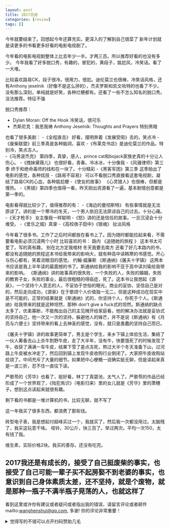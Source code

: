 ```yaml
---
layout: post
title: 2017总结
categories: [review]
tags: []
---
```





<!-- more -->
今年就要结束了。回想起今年还算充实。更深入的了解到自己很菜了
新年计划就是读更多的书看更多好看的电影电视剧了。

    
今年看的电影电视剧整体上比去年少一半。才两三百。所以推荐好看的也没有多少。
今年我看了好多脱口秀，有趣的，冒犯的，黄段子，尴尬风，冷笑话。看了一大堆。

比较喜欢路易CK，段子很冷。很用力，很尬。迪伦莫兰也很棒，冷笑话风格，还有Anthony jeselnik（好像不是这么拼的），杰夫罗斯和凯文哈特的也看了不少。没有那么深刻，单纯就是好笑，各种烂梗都有。还看了一些不怎么知名的脱口秀。没法推荐。特征不强

脱口秀推荐：
- Dylan Moran: Off the Hook 冷笑话，很可乐
- 杰斯尼克：我思我祷 Anthony Jeselnik: Thoughts and Prayers 特别黑暗

也看了很多美剧：
-《全程直击》 好看，摆明奔着《发展受阻》去的，笑点冷
-《废柴联盟》前三季真是各种脑洞，喜欢
-《布莱克书店》是迪伦莫兰的作品，特别冷，笑点冻人。    
-《马男波杰克》 第四季，真挚，感人，prince cat和bojack家族史真的十分让人伤心。
-《拽妹黛薇儿》 也很好看，青春。冷冰冰，十分像我
-《风骚律师》第三季 终于和绝命毒师的线和在一块了。十分精彩
-《黑客军团》第三季 这季拍出了电影的感觉，各种炫技
-《路易不容易》 可以不看脱口秀直接看这套电视剧，凝结了路易CK的心血，各种尴尬梗
-《使女的故事》 《心灵猎人》也很棒，但都是慢热。
-《黑镜》第四季也值得一看，昨天刚出资源看了一遍，基本剧情创意都是第一季的。

电影看得就比较少了，值得推荐的有：
-《海边的曼彻斯特》 有些事情就是无法原谅了。讲的是一个寒冷的冬天，一个男人依旧无法原谅自己的过去。十分心痛。
-《天才枪手》 女主像我一样聪明
-《怒》讲的还是信任的故事。一旦沉浸会十分难受。
-《爱乐之城》真挚
-《高校痞子田中》《银魂》 扯淡风格




今年看了很多书。工作了之后时间都放在看书上了。因为随时都能捡起来看，不需要看电影必须沉浸两个小时
比较喜欢的书：
     路内 《追随她的旅程 》 这本书太可爱了。写的真有趣， 别在北方定我棺材 冬天我要去南方
还看了好几本路内的书，都没有追随她的旅程这本书给我带来的影响大，就有种高中读韩寒的书感觉。开心与伤心都有，笑着流眼泪的感觉。
     约翰·威廉斯 《斯通纳》《屠夫十字镇》
 这两本书应该是我上半年读的最震撼的书了。斯通纳给我的影响不亚于高中读刘瑜给我带来的影响。
《斯通纳》讲的故事真的很失败，一个失败的人，失败的婚姻，失败的教育子女，失败的事业，最后很粗糙的得癌症，死了。这本书让我想起《源泉》，一个坚持个人意志的人，不妥协于世俗的眼光，商业的妥协，坚信自己是对的，然后走向成功，《源泉》在于歌颂个人价值独一无二，但是这种成功在现实中是不可能的，正常的结果就是《斯通纳》式的，你坚持个人，你死于个人。《斯通纳》给我带来的就是这种坦然，那种i don't give a fuck式的坦然。斯通纳的缺点太多了，优柔寡断，不能掏出自己的主见摊开给家庭看，他的解决办法就是妥协式的坚持自己，他一次又一次的坚持，躲避他人的锋芒，并不是说《斯通纳》有《月亮与六便士》坚持带来的看上去神圣的感觉，没有，就只是愚蠢的坚持自己而已。

《屠夫十字镇》讲的故事更简单了，男主是个学生，来乡下镇上体验生活，集结了一伙人筹备去山上杀牛割野牛皮，走了大半年，没有牛，快要饿死了的时候发现了牛，收获了满满一车牛皮，结果下雪了差点冻死，熬过大半个冬天准备下山，过河路上牛皮被水冲走了，然后回到镇上发现牛皮收购行业倒闭了。大家把牛皮收购站给烧了。中间充斥了大量的细节。如果把中心梗概一说确实挺无聊，但是读起来真是一波三折，忍不住一直往下读。

严歌苓的《芳华》也看了，挺好看，林丁丁真碧池，太气人了。严歌苓的作品已经形成了一个世界观了，《陆犯焉识》（电影归来）里的女儿就是《芳华》里的萧穗子。想到这点读起来就很有趣。

剩下看的书都是一堆计算机的书，比较无聊，就不写了


这一年我买了很多东西，都浪费了那些钱。

砖型电子表，我是想起付超峰买过一个，我就买了，然后我一次都没用过。太脑残了，我买这玩意干啥。
哑铃，30公斤，快三百了。举过两次。平均一次150，太有钱了我。

维生素，实际价格2块。我买的善存。还没有吃完。   
        
2017我还是有成长的，接受了自己挺废柴的事实，也接受了自己可能一辈子买不起房娶不到老婆的事实，也意识到自己身体素质太差，还不坚持，就是个废物，就是那种一瓶子不满半瓶子晃荡的人，也就这样了
---

看到这里或许你有建议或者疑问或者指出我的错误，请留言评论或者邮件mailto:wanghenshui@qq.com, 多谢!  你的评论非常重要！
<details>
<summary>觉得写的不错可以点开扫码赞助几毛</summary>
<img src="https://wanghenshui.github.io/assets/wepay.png" alt="微信转账">
</details>
